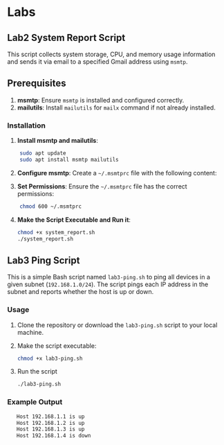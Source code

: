 # Labs

## Lab2 System Report Script

This script collects system storage, CPU, and memory usage information and sends it via email to a specified Gmail address using `msmtp`.


## Prerequisites

1. **msmtp**: Ensure `msmtp` is installed and configured correctly.
2. **mailutils**: Install `mailutils` for `mailx` command if not already installed.

### Installation

1. **Install msmtp and mailutils**:
```bash
    sudo apt update
    sudo apt install msmtp mailutils
```

2. **Configure msmtp**:
    Create a `~/.msmtprc` file with the following content:


3. **Set Permissions**:
    Ensure the `~/.msmtprc` file has the correct permissions:

```bash
    chmod 600 ~/.msmtprc
```
4. **Make the Script Executable and Run it**:
    ```bash
   chmod +x system_report.sh
   ./system_report.sh
    ```









## Lab3 Ping Script

This is a simple Bash script named `lab3-ping.sh` to ping all devices in a given subnet (`192.168.1.0/24`). 
The script pings each IP address in the subnet and reports whether the host is up or down.

### Usage

1. Clone the repository or download the `lab3-ping.sh` script to your local machine.
2. Make the script executable:
   ```sh
   chmod +x lab3-ping.sh
   ```

3. Run the script 
    ```sh
   ./lab3-ping.sh
   ```

### Example Output

 ```sh
    Host 192.168.1.1 is up
    Host 192.168.1.2 is up
    Host 192.168.1.3 is up
    Host 192.168.1.4 is down
  ```

 
